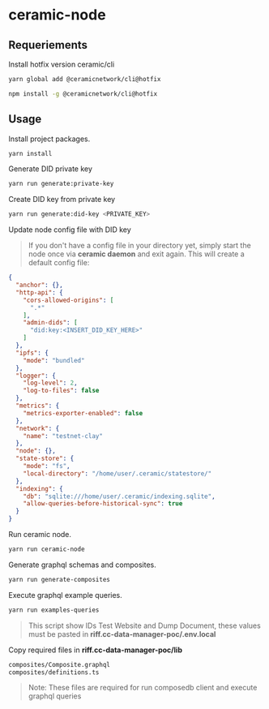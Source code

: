 # ceramic-node

## Requeriements 

Install hotfix version ceramic/cli

```bash
yarn global add @ceramicnetwork/cli@hotfix
```
```bash
npm install -g @ceramicnetwork/cli@hotfix
```

## Usage

Install project packages.

```bash
yarn install
```

Generate DID private key

```bash
yarn run generate:private-key
```
Create DID key from private key

```bash
yarn run generate:did-key <PRIVATE_KEY>
```

Update node config file with DID key

> If you don't have a config file in your directory yet, simply start the node once via **ceramic daemon** and exit again. This will create a default config file:

```json
{
  "anchor": {},
  "http-api": {
    "cors-allowed-origins": [
      ".*"
    ],
    "admin-dids": [
      "did:key:<INSERT_DID_KEY_HERE>"
    ]
  },
  "ipfs": {
    "mode": "bundled"
  },
  "logger": {
    "log-level": 2,
    "log-to-files": false
  },
  "metrics": {
    "metrics-exporter-enabled": false
  },
  "network": {
    "name": "testnet-clay"
  },
  "node": {},
  "state-store": {
    "mode": "fs",
    "local-directory": "/home/user/.ceramic/statestore/"
  },
  "indexing": {
    "db": "sqlite:///home/user/.ceramic/indexing.sqlite",
    "allow-queries-before-historical-sync": true
  }
}
```

Run ceramic node.

```bash
yarn run ceramic-node
```

Generate graphql schemas and composites.

```bash
yarn run generate-composites
```

Execute graphql example queries.

```bash
yarn run examples-queries
```
> This script show IDs Test Website and Dump Document, these values must be pasted in **riff.cc-data-manager-poc/.env.local**


Copy required files in **riff.cc-data-manager-poc/lib**
```bash
composites/Composite.graphql
composites/definitions.ts
```
> Note: These files are required for run composedb client and execute graphql queries